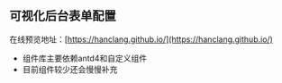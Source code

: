 ## 可视化后台表单配置

在线预览地址：[https://hanclang.github.io/](https://hanclang.github.io/)

+ 组件库主要依赖antd4和自定义组件
+ 目前组件较少还会慢慢补充

